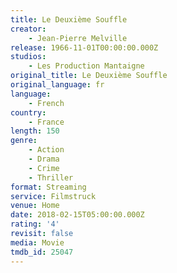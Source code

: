 ```yaml
---
title: Le Deuxième Souffle
creator:
    - Jean-Pierre Melville
release: 1966-11-01T00:00:00.000Z
studios:
    - Les Production Mantaigne
original_title: Le Deuxième Souffle
original_language: fr
language:
    - French
country:
    - France
length: 150
genre:
    - Action
    - Drama
    - Crime
    - Thriller
format: Streaming
service: Filmstruck
venue: Home
date: 2018-02-15T05:00:00.000Z
rating: '4'
revisit: false
media: Movie
tmdb_id: 25047
---
```



